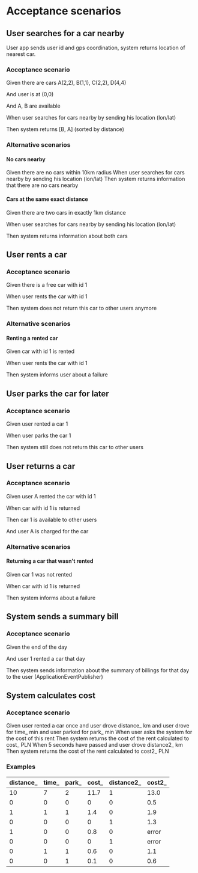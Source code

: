 # Acceptance scenarios

## User searches for a car nearby

User app sends user id and gps coordination, system returns location of nearest car.

### Acceptance scenario

Given there are cars A(2,2), B(1,1), C(2,2), D(4,4)

And user is at (0,0)

And A, B are available

When user searches for cars nearby by sending his location (lon/lat)

Then system returns [B, A] (sorted by distance)

### Alternative scenarios

#### No cars nearby

Given there are no cars within 10km radius 
When user searches for cars nearby by sending his location (lon/lat)
Then system returns information that there are no cars nearby

#### Cars at the same exact distance

Given there are two cars in exactly 1km distance 

When user searches for cars nearby by sending his location (lon/lat)

Then system returns information about both cars

## User rents a car

### Acceptance scenario

Given there is a free car with id 1

When user rents the car with id 1

Then system does not return this car to other users anymore

### Alternative scenarios

#### Renting a rented car

Given car with id 1 is rented

When user rents the car with id 1

Then system informs user about a failure

## User parks the car for later

### Acceptance scenario

Given user rented a car 1

When user parks the car 1

Then system still does not return this car to other users

## User returns a car

### Acceptance scenario

Given user A rented the car with id 1

When car with id 1 is returned

Then car 1 is available to other users

And user A is charged for the car


### Alternative scenarios

#### Returning a car that wasn't rented

Given car 1 was not rented

When car with id 1 is returned

Then system informs about a failure

## System sends a summary bill

### Acceptance scenario

Given the end of the day

And user 1 rented a car that day

Then system sends information about the summary of billings for that day to the user (ApplicationEventPublisher)

## System calculates cost

### Acceptance scenario

Given user rented a car once
and user drove distance_ km
and user drove for time_ min
and user parked for park_ min
When user asks the system for the cost of this rent
Then system returns the cost of the rent calculated to cost_ PLN
When 5 seconds have passed
and user drove distance2_ km
Then system returns the cost of the rent calculated to cost2_ PLN

### Examples

| distance_ | time_  | park_ | cost_ | distance2_ | cost2_ |
| -----     | -----  | ----- | ----- | -----      | -----  |
| 10		| 7      | 2     | 11.7  | 1          | 13.0   |  
| 0			| 0		 | 0     | 0     | 0          |	0.5    |
| 1			| 1		 | 1     | 1.4	 | 0          |	1.9    |
| 0			| 0		 | 0	 | 0	 | 1	      |	1.3    |
| 1			| 0		 | 0	 | 0.8	 | 0	      |	error  |
| 0			| 0		 | 0	 | 0	 | 1	      |	error  |
| 0			| 1		 | 1	 | 0.6	 | 0	      |	1.1    |
| 0			| 0		 | 1	 | 0.1	 | 0	      |	0.6    |
